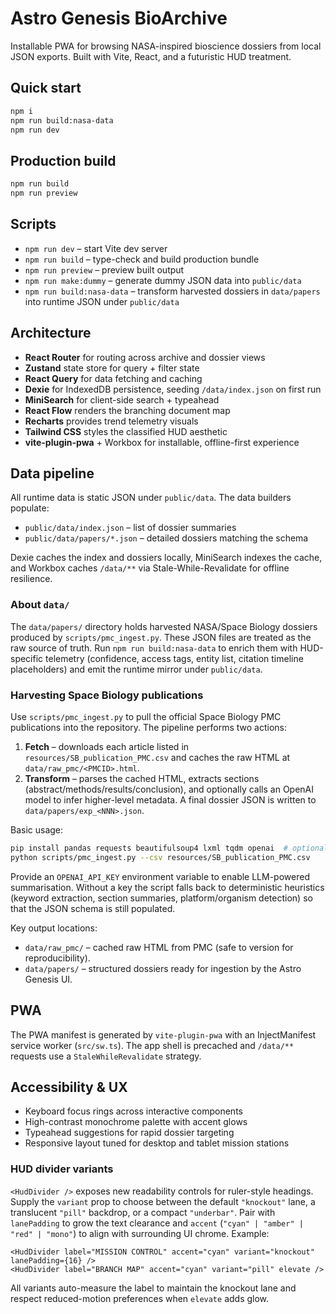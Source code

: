# Astro Genesis BioArchive

Installable PWA for browsing NASA-inspired bioscience dossiers from local JSON exports. Built with Vite, React, and a futuristic HUD treatment.

## Quick start

```bash
npm i
npm run build:nasa-data
npm run dev
```

## Production build

```bash
npm run build
npm run preview
```

## Scripts

- `npm run dev` – start Vite dev server
- `npm run build` – type-check and build production bundle
- `npm run preview` – preview built output
- `npm run make:dummy` – generate dummy JSON data into `public/data`
- `npm run build:nasa-data` – transform harvested dossiers in `data/papers` into runtime JSON under `public/data`

## Architecture

- **React Router** for routing across archive and dossier views
- **Zustand** state store for query + filter state
- **React Query** for data fetching and caching
- **Dexie** for IndexedDB persistence, seeding `/data/index.json` on first run
- **MiniSearch** for client-side search + typeahead
- **React Flow** renders the branching document map
- **Recharts** provides trend telemetry visuals
- **Tailwind CSS** styles the classified HUD aesthetic
- **vite-plugin-pwa** + Workbox for installable, offline-first experience

## Data pipeline

All runtime data is static JSON under `public/data`. The data builders populate:

- `public/data/index.json` – list of dossier summaries
- `public/data/papers/*.json` – detailed dossiers matching the schema

Dexie caches the index and dossiers locally, MiniSearch indexes the cache, and Workbox caches `/data/**` via Stale-While-Revalidate for offline resilience.

### About `data/`

The `data/papers/` directory holds harvested NASA/Space Biology dossiers produced by `scripts/pmc_ingest.py`. These JSON files are treated as the raw source of truth. Run `npm run build:nasa-data` to enrich them with HUD-specific telemetry (confidence, access tags, entity list, citation timeline placeholders) and emit the runtime mirror under `public/data`.

### Harvesting Space Biology publications

Use `scripts/pmc_ingest.py` to pull the official Space Biology PMC publications into the repository. The pipeline performs two actions:

1. **Fetch** – downloads each article listed in `resources/SB_publication_PMC.csv` and caches the raw HTML at `data/raw_pmc/<PMCID>.html`.
2. **Transform** – parses the cached HTML, extracts sections (abstract/methods/results/conclusion), and optionally calls an OpenAI model to infer higher-level metadata. A final dossier JSON is written to `data/papers/exp_<NNN>.json`.

Basic usage:

```bash
pip install pandas requests beautifulsoup4 lxml tqdm openai  # optional: openai
python scripts/pmc_ingest.py --csv resources/SB_publication_PMC.csv
```

Provide an `OPENAI_API_KEY` environment variable to enable LLM-powered summarisation. Without a key the script falls back to deterministic heuristics (keyword extraction, section summaries, platform/organism detection) so that the JSON schema is still populated.

Key output locations:

- `data/raw_pmc/` – cached raw HTML from PMC (safe to version for reproducibility).
- `data/papers/` – structured dossiers ready for ingestion by the Astro Genesis UI.

## PWA

The PWA manifest is generated by `vite-plugin-pwa` with an InjectManifest service worker (`src/sw.ts`). The app shell is precached and `/data/**` requests use a `StaleWhileRevalidate` strategy.

## Accessibility & UX

- Keyboard focus rings across interactive components
- High-contrast monochrome palette with accent glows
- Typeahead suggestions for rapid dossier targeting
- Responsive layout tuned for desktop and tablet mission stations

### HUD divider variants

`<HudDivider />` exposes new readability controls for ruler-style headings. Supply the `variant` prop to choose between the
default `"knockout"` lane, a translucent `"pill"` backdrop, or a compact `"underbar"`. Pair with `lanePadding` to grow the text
clearance and `accent` (`"cyan" | "amber" | "red" | "mono"`) to align with surrounding UI chrome. Example:

```tsx
<HudDivider label="MISSION CONTROL" accent="cyan" variant="knockout" lanePadding={16} />
<HudDivider label="BRANCH MAP" accent="cyan" variant="pill" elevate />
```

All variants auto-measure the label to maintain the knockout lane and respect reduced-motion preferences when `elevate` adds
glow.
